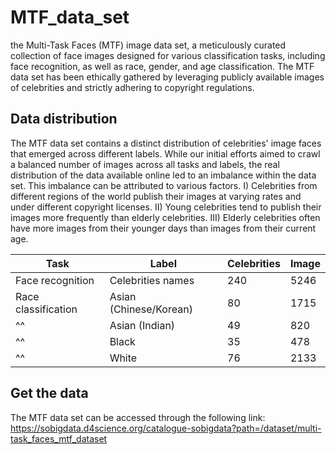# MTF_data_set
the Multi-Task Faces (MTF) image data set, a meticulously curated collection of face images designed for various classification tasks, including face recognition, as well as race, gender, and age classification. The MTF data set has been ethically gathered by leveraging publicly available images of celebrities and strictly adhering to copyright regulations.

## Data distribution
The MTF data set contains a distinct distribution of celebrities' image faces that emerged across different labels. While our initial efforts aimed to crawl a balanced number of images across all tasks and labels, the real distribution of the data available online led to an imbalance within the data set. This imbalance can be attributed to various factors. I) Celebrities from different regions of the world publish their images at varying rates and under different copyright licenses. II) Young celebrities tend to publish their images more frequently than elderly celebrities. III) Elderly celebrities often have more images from their younger days than images from their current age.

| Task  | Label | Celebrities | Image |
| --- | --- |--- | --- |
|Face recognition| Celebrities names| 240| 5246|
|Race classification| Asian (Chinese/Korean)| 80|1715|
|^^ | Asian (Indian)| 49|820|
|^^ | Black | 35| 478|
|^^ | White | 76| 2133|








## Get the data
The MTF data set can be accessed through the following link:
https://sobigdata.d4science.org/catalogue-sobigdata?path=/dataset/multi-task_faces_mtf_dataset
